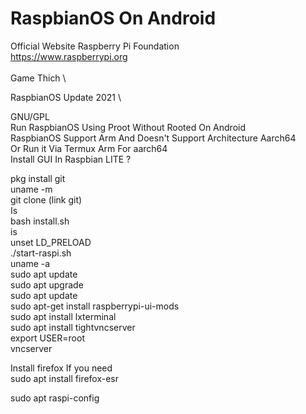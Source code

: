 # RaspbianOS On Android
Official Website Raspberry Pi Foundation\
https://www.raspberrypi.org \
\
Game Thich \\

RaspbianOS Update 2021 \

GNU/GPL\
Run RaspbianOS Using Proot Without Rooted On Android \
RaspbianOS Support Arm And Doesn't Support Architecture Aarch64 \
Or Run it Via Termux Arm For aarch64 \
Install GUI In Raspbian LITE ?

pkg install git\
uname -m\
git clone (link git)\
Is\
bash install.sh\
is\
unset LD_PRELOAD\
./start-raspi.sh\
uname -a\
sudo apt update\
sudo apt upgrade\
sudo apt update\
sudo apt-get install raspberrypi-ui-mods\
sudo apt install lxterminal\
sudo apt install tightvncserver\
export USER=root\
vncserver

Install firefox If you need\
sudo apt install firefox-esr

sudo apt raspi-config

